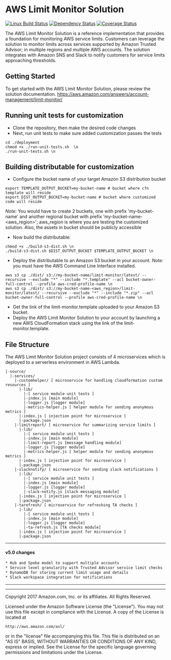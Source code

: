 # AWS Limit Monitor Solution 
[![Linux Build Status](https://travis-ci.com/gsingh04/aws-limit-monitor.svg?branch=master)](https://travis-ci.com/gsingh04/aws-limit-monitor)
[![Dependency Status](https://david-dm.org/gsingh04/aws-limit-monitor.svg)](https://david-dm.org/gsingh04/aws-limit-monitor)
[![Coverage Status](https://coveralls.io/repos/github/gsingh04/aws-limit-monitor/badge.svg?branch=master)](https://coveralls.io/github/gsingh04/aws-limit-monitor?branch=master)

The AWS Limit Monitor Solution is a reference implementation that provides a foundation for monitoring AWS service limits. Customers can leverage the solution to monitor limits across services supported by Amazon Trusted Advisor; in multiple regions and multiple AWS accounts. The solution integrates with Amazon SNS and Slack to notify customers for service limits approaching thresholds.

## Getting Started
To get started with the AWS Limit Monitor Solution, please review the solution documentation. https://aws.amazon.com/answers/account-management/limit-monitor/

## Running unit tests for customization
* Clone the repository, then make the desired code changes
* Next, run unit tests to make sure added customization passes the tests
```
cd ./deployment
chmod +x ./run-unit-tests.sh  \n
./run-unit-tests.sh \n
```

## Building distributable for customization
* Configure the bucket name of your target Amazon S3 distribution bucket
```
export TEMPLATE_OUTPUT_BUCKET=my-bucket-name # bucket where cfn template will reside
export DIST_OUTPUT_BUCKET=my-bucket-name # bucket where customized code will reside
```
_Note:_ You would have to create 2 buckets, one with prefix 'my-bucket-name' and another regional bucket with prefix 'my-bucket-name-<aws_region>'; aws_region is where you are testing the customized solution. Also, the assets  in bucket should be publicly accessible

* Now build the distributable:
```
chmod +x ./build-s3-dist.sh \n
./build-s3-dist.sh $DIST_OUTPUT_BUCKET $TEMPLATE_OUTPUT_BUCKET \n
```

* Deploy the distributable to an Amazon S3 bucket in your account. _Note:_ you must have the AWS Command Line Interface installed.

```
aws s3 cp ./dist/ s3://my-bucket-name/limit-monitor/latest/ --recursive --exclude "*" --include "*.template" --acl bucket-owner-full-control --profile aws-cred-profile-name \n
aws s3 cp ./dist/ s3://my-bucket-name-<aws_region>/limit-monitor/latest/ --recursive --exclude "*" --include "*.zip" --acl bucket-owner-full-control --profile aws-cred-profile-name \n
```

* Get the link of the limit-monitor.template uploaded to your Amazon S3 bucket.
* Deploy the AWS Limit Monitor Solution to your account by launching a new AWS CloudFormation stack using the link of the limit-monitor.template.

## File Structure
The AWS Limit Monitor Solution project consists of 4 microservices which is deployed to a serverless environment in AWS Lambda.

```
|-source/
  |-services/
    |-customhelper/ [ microservice for handling cloudformation custom resources ]
      |-lib/
        |-[ service module unit tests ]
        |-index.js [main module]
        |-logger.js [logger module]
        |-metrics-helper.js [ helper module for sending anonymous metrics ]
      |-index.js [ injection point for microservice ]
      |-package.json
    |-limitreport/ [ microservice for summarizing service limits ]
      |-lib/
        |-[ service module unit tests ]
        |-index.js [main module]
        |-limit-report.js [message handling module]
        |-logger.js [logger module]
        |-metrics-helper.js [ helper module for sending anonymous metrics ]
      |-index.js [ injection point for microservice ]
      |-package.json
    |-slacknotify/ [ microservice for sending slack notifications ]
      |-lib/
        |-[ service module unit tests ]
        |-index.js [main module]
        |-logger.js [logger module]
        |-slack-notify.js [slack messaging module]  
      |-index.js [ injection point for microservice ]
      |-package.json
    |-tarefresh/ [ microservice for refreshing TA checks ]
      |-lib/
        |-[ service module unit tests ]
        |-index.js [main module]
        |-logger.js [logger module]
        |-ta-refresh.js [TA checks module]  
      |-index.js [ injection point for microservice ]
      |-package.json   
```
***

#### v5.0 changes

```bash
* Hub and Spoke model to support multiple accounts
* Service level granularity with Trusted Advisor service limit checks
* DynamoDB for storing current limit usage and details
* Slack workspace integration for notifications
```

***
***

Copyright 2017 Amazon.com, Inc. or its affiliates. All Rights Reserved.

Licensed under the Amazon Software License (the "License"). You may not use this file except in compliance with the License. A copy of the License is located at

    http://aws.amazon.com/asl/

or in the "license" file accompanying this file. This file is distributed on an "AS IS" BASIS, WITHOUT WARRANTIES OR CONDITIONS OF ANY KIND, express or implied. See the License for the specific language governing permissions and limitations under the License.
